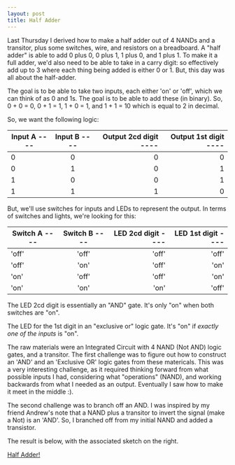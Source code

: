 ```yaml
---
layout: post
title: Half Adder
---
```


Last Thursday I derived how to make a half adder out of 4 NANDs and a transitor, plus some switches, wire, and resistors on a breadboard. A "half adder" is able to add 0 plus 0, 0 plus 1, 1 plus 0, and 1 plus 1. To make it a full adder, we'd also need to be able to take in a carry digit: so effectively add up to 3 where each thing being added is either 0 or 1. But, this day was all about the half-adder.  

The goal is to be able to take two inputs, each either 'on' or 'off', which we can think of as 0 and 1s. The goal is to be able to add these (in binary). So, 0 + 0 = 0, 0 + 1 = 1, 1 + 0 = 1, and 1 + 1 = 10 which is equal to 2 in decimal. 

So, we want the following logic:  

| Input A ---- |  Input B    ----   |  Output 2cd digit ----|  Output 1st digit ----|
| ----------------- |:----------------------------:| --------------------------:| --------------------:|
| 0      | 0 | 0 | 0 |
| 0     | 1      |   0| 1 |
| 1 | 0     |    0 | 1 |
| 1 | 1     |    1 | 0 |

But, we'll use switches for inputs and LEDs to represent the output. In terms of switches and lights, we're looking for this: 

| Switch A    ----   | Switch B   ----    | LED 2cd digit ----| LED 1st digit ----|
| ------------- |:-------------:| -----:| ---:|
| 'off'      | 'off' | 'off' | 'off' |
| 'off'     | 'on'     |   'off'| 'on'   |
| 'on'   | 'off'     |    'off' | 'on'   |
| 'on'   | 'on'       |    'on'   | 'off' |

The LED 2cd digit is essentially an "AND" gate. It's only "on" when both switches are "on". 

The LED for the 1st digit in an "exclusive or" logic gate. It's "on" if *exactly one of the inputs* is "on".

The raw materials were an Integrated Circuit with 4 NAND (Not AND) logic gates, and a transitor. The first challenge was to figure out how to construct an 'AND' and an 'Exclusive OR' logic gates from these matericals. This was a very interesting challenge, as it required thinking forward from what possible inputs I had, considering what "operations" (NAND), and working backwards from what I needed as an output. Eventually I saw how to make it meet in the middle :).

The second challenge was to branch off an AND. I was inspired by my friend Andrew's note that a NAND plus a transitor to invert the signal (make a Not) is an 'AND'. So, I branched off from my initial NAND and added a transistor.  

The result is below, with the associated sketch on the right. 

[Half Adder!](https://lh6.googleusercontent.com/-WtVmFeUdp8U/VEnIi3WnICI/AAAAAAAAY2g/KIkkg7ug4RI/w350-h621-no/IMG_20141023_160225531_HDR.jpg)
